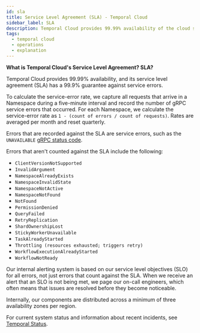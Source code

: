 ```yaml
---
id: sla
title: Service Level Agreement (SLA) - Temporal Cloud
sidebar_label: SLA
description: Temporal Cloud provides 99.99% availability of the cloud service and a 99.9% guarantee against service errors.
tags:
  - temporal cloud
  - operations
  - explanation
---
```


**What is Temporal Cloud's Service Level Agreement? SLA?**

Temporal Cloud provides 99.99% availability, and its service level agreement (SLA) has a 99.9% guarantee against service errors.

To calculate the service-error rate, we capture all requests that arrive in a Namespace during a five-minute interval and record the number of gRPC service errors that occurred.
For each Namespace, we calculate the service-error rate as `1 - (count of errors / count of requests)`.
Rates are averaged per month and reset quarterly.

Errors that are recorded against the SLA are service errors, such as the `UNAVAILABLE` [gRPC status code](https://grpc.github.io/grpc/core/md_doc_statuscodes.html).

Errors that aren't counted against the SLA include the following:

- `ClientVersionNotSupported`
- `InvalidArgument`
- `NamespaceAlreadyExists`
- `NamespaceInvalidState`
- `NamespaceNotActive`
- `NamespaceNotFound`
- `NotFound`
- `PermissionDenied`
- `QueryFailed`
- `RetryReplication`
- `ShardOwnershipLost`
- `StickyWorkerUnavailable`
- `TaskAlreadyStarted`
- `Throttling (resources exhausted; triggers retry)`
- `WorkflowExecutionAlreadyStarted`
- `WorkflowNotReady`

Our internal alerting system is based on our service level objectives (SLO) for all errors, not just errors that count against the SLA.
When we receive an alert that an SLO is not being met, we page our on-call engineers, which often means that issues are resolved before they become noticeable.

Internally, our components are distributed across a minimum of three availability zones per region.

For current system status and information about recent incidents, see [Temporal Status](https://status.temporal.io).
